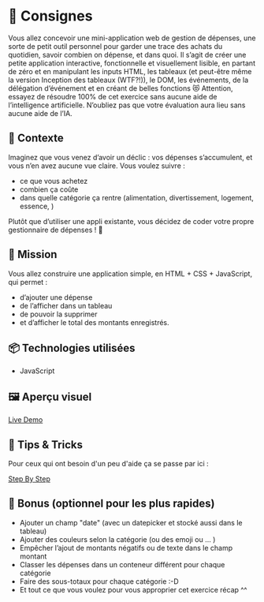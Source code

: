 # 🚀 Consignes

Vous allez concevoir une mini-application web de gestion de dépenses, une sorte de petit outil personnel pour garder une trace des achats du quotidien, savoir combien on dépense, et dans quoi.
Il s’agit de créer une petite application interactive, fonctionnelle et visuellement lisible, en partant de zéro et en manipulant les inputs HTML, les tableaux (et peut-être même la version Inception des tableaux (WTF?!)), le DOM, les événements, de la délégation d’événement et en créant de belles fonctions 😻
Attention, essayez de résoudre 100% de cet exercice sans aucune aide de l’intelligence artificielle. N’oubliez pas que votre évaluation aura lieu sans aucune aide de l’IA.

## 🧠 Contexte
Imaginez que vous venez d’avoir un déclic : vos dépenses s’accumulent, et vous n’en avez aucune vue claire. Vous voulez suivre :
- ce que vous achetez 
- combien ça coûte 
- dans quelle catégorie ça rentre (alimentation, divertissement, logement, essence, )

Plutôt que d’utiliser une appli existante, vous décidez de coder votre propre gestionnaire de dépenses ! 💪

## 💼 Mission
Vous allez construire une application simple, en HTML + CSS + JavaScript, qui permet :

- d’ajouter une dépense
- de l’afficher dans un tableau
- de pouvoir la supprimer
- et d’afficher le total des montants enregistrés.


## 📦 Technologies utilisées

- JavaScript


## 🖼️ Aperçu visuel

[Live Demo](https://ocrzia.github.io/gestion-depenses/)

## 🐲 Tips & Tricks

Pour ceux qui ont besoin d'un peu d'aide ça se passe par ici : 

[Step By Step](https://docs.google.com/document/d/1WkMSqY7wg7mIK8OOLS4D57AzeOa1vajE5I4Fi-7atD0/edit?usp=sharing)

## 💎 Bonus (optionnel pour les plus rapides)

- Ajouter un champ "date" (avec un datepicker et stocké aussi dans le tableau)
- Ajouter des couleurs selon la catégorie (ou des emoji ou … )
- Empêcher l’ajout de montants négatifs ou de texte dans le champ montant
- Classer les dépenses dans un conteneur différent pour chaque catégorie
- Faire des sous-totaux pour chaque catégorie :-D 
- Et tout ce que vous voulez pour vous approprier cet exercice récap ^^
